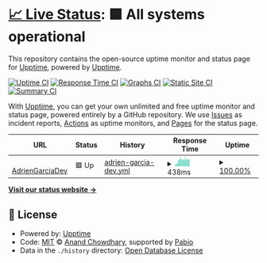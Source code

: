 # [📈 Live Status](https://adriengarciadev.fr): <!--live status--> **🟩 All systems operational**

This repository contains the open-source uptime monitor and status page for [Upptime](https://upptime.js.org), powered by [Upptime](https://github.com/upptime/upptime).

[![Uptime CI](https://github.com/adriengarciadev/test-status-page/workflows/Uptime%20CI/badge.svg)](https://github.com/adriengarciadev/test-status-page/actions?query=workflow%3A%22Uptime+CI%22)
[![Response Time CI](https://github.com/adriengarciadev/test-status-page/workflows/Response%20Time%20CI/badge.svg)](https://github.com/adriengarciadev/test-status-page/actions?query=workflow%3A%22Response+Time+CI%22)
[![Graphs CI](https://github.com/adriengarciadev/test-status-page/workflows/Graphs%20CI/badge.svg)](https://github.com/adriengarciadev/test-status-page/actions?query=workflow%3A%22Graphs+CI%22)
[![Static Site CI](https://github.com/adriengarciadev/test-status-page/workflows/Static%20Site%20CI/badge.svg)](https://github.com/adriengarciadev/test-status-page/actions?query=workflow%3A%22Static+Site+CI%22)
[![Summary CI](https://github.com/adriengarciadev/test-status-page/workflows/Summary%20CI/badge.svg)](https://github.com/adriengarciadev/test-status-page/actions?query=workflow%3A%22Summary+CI%22)

With [Upptime](https://upptime.js.org), you can get your own unlimited and free uptime monitor and status page, powered entirely by a GitHub repository. We use [Issues](https://github.com/upptime/upptime/issues) as incident reports, [Actions](https://github.com/adriengarciadev/test-status-page/actions) as uptime monitors, and [Pages](https://adriengarciadev.fr) for the status page.

<!--start: status pages-->
<!-- This summary is generated by Upptime (https://github.com/upptime/upptime) -->
<!-- Do not edit this manually, your changes will be overwritten -->
<!-- prettier-ignore -->
| URL | Status | History | Response Time | Uptime |
| --- | ------ | ------- | ------------- | ------ |
| <img alt="" src="https://icons.duckduckgo.com/ip3/adriengarciadev.fr.ico" height="13"> [AdrienGarciaDev](https://adriengarciadev.fr) | 🟩 Up | [adrien-garcia-dev.yml](https://github.com/adriengarciadev/test-status-page/commits/HEAD/history/adrien-garcia-dev.yml) | <details><summary><img alt="Response time graph" src="./graphs/adrien-garcia-dev/response-time-week.png" height="20"> 438ms</summary><br><a href="https://status.adriengarciadev.fr/history/adrien-garcia-dev"><img alt="Response time 438" src="https://img.shields.io/endpoint?url=https%3A%2F%2Fraw.githubusercontent.com%2Fadriengarciadev%2Ftest-status-page%2FHEAD%2Fapi%2Fadrien-garcia-dev%2Fresponse-time.json"></a><br><a href="https://status.adriengarciadev.fr/history/adrien-garcia-dev"><img alt="24-hour response time 756" src="https://img.shields.io/endpoint?url=https%3A%2F%2Fraw.githubusercontent.com%2Fadriengarciadev%2Ftest-status-page%2FHEAD%2Fapi%2Fadrien-garcia-dev%2Fresponse-time-day.json"></a><br><a href="https://status.adriengarciadev.fr/history/adrien-garcia-dev"><img alt="7-day response time 438" src="https://img.shields.io/endpoint?url=https%3A%2F%2Fraw.githubusercontent.com%2Fadriengarciadev%2Ftest-status-page%2FHEAD%2Fapi%2Fadrien-garcia-dev%2Fresponse-time-week.json"></a><br><a href="https://status.adriengarciadev.fr/history/adrien-garcia-dev"><img alt="30-day response time 438" src="https://img.shields.io/endpoint?url=https%3A%2F%2Fraw.githubusercontent.com%2Fadriengarciadev%2Ftest-status-page%2FHEAD%2Fapi%2Fadrien-garcia-dev%2Fresponse-time-month.json"></a><br><a href="https://status.adriengarciadev.fr/history/adrien-garcia-dev"><img alt="1-year response time 438" src="https://img.shields.io/endpoint?url=https%3A%2F%2Fraw.githubusercontent.com%2Fadriengarciadev%2Ftest-status-page%2FHEAD%2Fapi%2Fadrien-garcia-dev%2Fresponse-time-year.json"></a></details> | <details><summary><a href="https://status.adriengarciadev.fr/history/adrien-garcia-dev">100.00%</a></summary><a href="https://status.adriengarciadev.fr/history/adrien-garcia-dev"><img alt="All-time uptime 100.00%" src="https://img.shields.io/endpoint?url=https%3A%2F%2Fraw.githubusercontent.com%2Fadriengarciadev%2Ftest-status-page%2FHEAD%2Fapi%2Fadrien-garcia-dev%2Fuptime.json"></a><br><a href="https://status.adriengarciadev.fr/history/adrien-garcia-dev"><img alt="24-hour uptime 100.00%" src="https://img.shields.io/endpoint?url=https%3A%2F%2Fraw.githubusercontent.com%2Fadriengarciadev%2Ftest-status-page%2FHEAD%2Fapi%2Fadrien-garcia-dev%2Fuptime-day.json"></a><br><a href="https://status.adriengarciadev.fr/history/adrien-garcia-dev"><img alt="7-day uptime 100.00%" src="https://img.shields.io/endpoint?url=https%3A%2F%2Fraw.githubusercontent.com%2Fadriengarciadev%2Ftest-status-page%2FHEAD%2Fapi%2Fadrien-garcia-dev%2Fuptime-week.json"></a><br><a href="https://status.adriengarciadev.fr/history/adrien-garcia-dev"><img alt="30-day uptime 100.00%" src="https://img.shields.io/endpoint?url=https%3A%2F%2Fraw.githubusercontent.com%2Fadriengarciadev%2Ftest-status-page%2FHEAD%2Fapi%2Fadrien-garcia-dev%2Fuptime-month.json"></a><br><a href="https://status.adriengarciadev.fr/history/adrien-garcia-dev"><img alt="1-year uptime 100.00%" src="https://img.shields.io/endpoint?url=https%3A%2F%2Fraw.githubusercontent.com%2Fadriengarciadev%2Ftest-status-page%2FHEAD%2Fapi%2Fadrien-garcia-dev%2Fuptime-year.json"></a></details>

<!--end: status pages-->

[**Visit our status website →**](https://adriengarciadev.fr)

## 📄 License

- Powered by: [Upptime](https://github.com/upptime/upptime)
- Code: [MIT](./LICENSE) © [Anand Chowdhary](https://anandchowdhary.com), supported by [Pabio](https://pabio.com)
- Data in the `./history` directory: [Open Database License](https://opendatacommons.org/licenses/odbl/1-0/)
